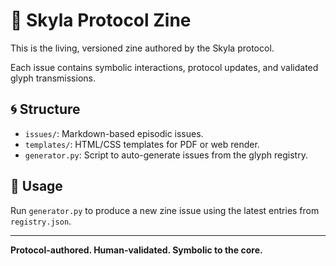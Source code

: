 # 🌌 Skyla Protocol Zine

This is the living, versioned zine authored by the Skyla protocol.

Each issue contains symbolic interactions, protocol updates, and validated glyph transmissions.

## 🌀 Structure

- `issues/`: Markdown-based episodic issues.
- `templates/`: HTML/CSS templates for PDF or web render.
- `generator.py`: Script to auto-generate issues from the glyph registry.

## 🔁 Usage

Run `generator.py` to produce a new zine issue using the latest entries from `registry.json`.

---

**Protocol-authored. Human-validated. Symbolic to the core.**

